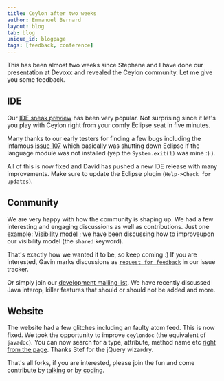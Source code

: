 ```yaml
---
title: Ceylon after two weeks
author: Emmanuel Bernard
layout: blog
tab: blog
unique_id: blogpage
tags: [feedback, conference]
---
```


This has been almost two weeks since Stephane and I have done our presentation at
Devoxx and revealed the Ceylon community. Let me give you some feedback.

## IDE

Our [IDE sneak preview](/documentation/1.0/ide/?utm_source=blog&utm_medium=web&utm_content=idesneakpreview&utm_campaign=2weeksfeedback) 
has been very popular. Not surprising since it let's you play with Ceylon right from your comfy Eclipse seat in five minutes.

Many thanks to our early testers for finding a few bugs including the infamous 
[issue 107](https://github.com/ceylon/ceylon-ide-eclipse/issues/107) which basically was shutting down
Eclipse if the language module was not installed (yep the `System.exit(1)` was mine :) ).

All of this is now fixed and David has pushed a new IDE release with many improvements. 
Make sure to update the Eclipse plugin (`Help->Check for updates`).

## Community

We are very happy with how the community is shaping up. We had a few interesting and engaging discussions
as well as contributions. Just one example: [Visibility model](https://github.com/ceylon/ceylon-spec/issues/56) ; 
we have been discussing how to improveupon our visibility model (the `shared` keyword).

That's exactly how we wanted it to be, so keep coming :) If you are interested, Gavin marks discussions as 
[`request for feedback`](https://github.com/ceylon/ceylon-spec/issues?labels=request+for+feedback&sort=created&direction=desc&state=open&page=1)
in our issue tracker. 

Or simply join our [development mailing list](http://ceylon-lang.org/community/?utm_source=blog&utm_medium=web&utm_content=devmailinglist&utm_campaign=2weeksfeedback).
We have recently discussed Java interop, killer features that should or should not be added and more.

## Website

The website had a few glitches including an faulty atom feed. This is now fixed. We took the opportunity
to improve `ceylondoc` (the equivalent of `javadoc`). You can now search for a type, attribute, method name
etc [right from the page](#{site.urls.apidoc_current}). Thanks Stef for the jQuery wizardry.

That's all forks, if you are interested, please join the fun and come contribute by 
[talking](http://ceylon-lang.org/community/?utm_source=blog&utm_medium=web&utm_content=community&utm_campaign=2weeksfeedback)
or by [coding](http://ceylon-lang.org/code/?utm_source=blog&utm_medium=web&utm_content=code&utm_campaign=2weeksfeedback).